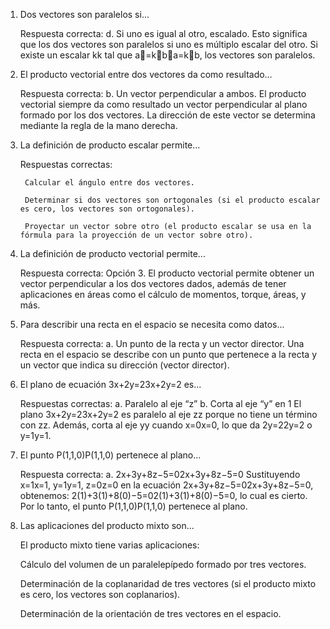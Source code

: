 1. Dos vectores son paralelos si...

    Respuesta correcta:
    d. Si uno es igual al otro, escalado.
    Esto significa que los dos vectores son paralelos si uno es múltiplo escalar del otro. Si existe un escalar kk tal que a⃗=k⋅b⃗a=k⋅b, los vectores son paralelos.

2. El producto vectorial entre dos vectores da como resultado…

    Respuesta correcta:
    b. Un vector perpendicular a ambos.
    El producto vectorial siempre da como resultado un vector perpendicular al plano formado por los dos vectores. La dirección de este vector se determina mediante la regla de la mano derecha.

3. La definición de producto escalar permite...

    Respuestas correctas:

        Calcular el ángulo entre dos vectores.

        Determinar si dos vectores son ortogonales (si el producto escalar es cero, los vectores son ortogonales).

        Proyectar un vector sobre otro (el producto escalar se usa en la fórmula para la proyección de un vector sobre otro).

4. La definición de producto vectorial permite...

    Respuesta correcta:
    Opción 3.
    El producto vectorial permite obtener un vector perpendicular a los dos vectores dados, además de tener aplicaciones en áreas como el cálculo de momentos, torque, áreas, y más.

6. Para describir una recta en el espacio se necesita como datos...

    Respuesta correcta:
    a. Un punto de la recta y un vector director.
    Una recta en el espacio se describe con un punto que pertenece a la recta y un vector que indica su dirección (vector director).

7. El plano de ecuación 3x+2y=23x+2y=2 es...

    Respuestas correctas:
    a. Paralelo al eje “z”
    b. Corta al eje “y” en 1
    El plano 3x+2y=23x+2y=2 es paralelo al eje zz porque no tiene un término con zz. Además, corta al eje yy cuando x=0x=0, lo que da 2y=22y=2 o y=1y=1.

9. El punto P(1,1,0)P(1,1,0) pertenece al plano...

    Respuesta correcta:
    a. 2x+3y+8z−5=02x+3y+8z−5=0
    Sustituyendo x=1x=1, y=1y=1, z=0z=0 en la ecuación 2x+3y+8z−5=02x+3y+8z−5=0, obtenemos:
    2(1)+3(1)+8(0)−5=02(1)+3(1)+8(0)−5=0, lo cual es cierto. Por lo tanto, el punto P(1,1,0)P(1,1,0) pertenece al plano.

10. Las aplicaciones del producto mixto son...

    El producto mixto tiene varias aplicaciones:

    Cálculo del volumen de un paralelepípedo formado por tres vectores.

    Determinación de la coplanaridad de tres vectores (si el producto mixto es cero, los vectores son coplanarios).

    Determinación de la orientación de tres vectores en el espacio.